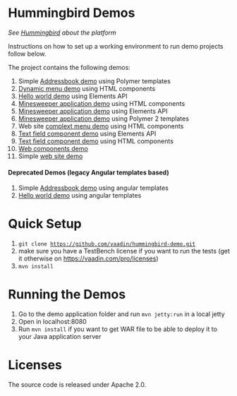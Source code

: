 Hummingbird Demos
======
*See [Hummingbird](https://github.com/vaadin/hummingbird) about the platform*

Instructions on how to set up a working environment to run demo projects follow below.

The project contains the following demos:

1. Simple [Addressbook demo](https://github.com/vaadin/hummingbird-demo/tree/master/demo-addressbook-polymer) using Polymer templates 
1. [Dynamic menu demo](https://github.com/vaadin/hummingbird-demo/tree/master/demo-dynamic-menu) using HTML components
1. [Hello world demo](https://github.com/vaadin/hummingbird-demo/tree/master/demo-hello-world) using Elements API
1. [Minesweeper application demo](https://github.com/vaadin/hummingbird-demo/tree/master/demo-minesweeper-component) using HTML components
1. [Minesweeper application demo](https://github.com/vaadin/hummingbird-demo/tree/master/demo-minesweeper-element) using Elements API
1. [Minesweeper application demo](https://github.com/vaadin/hummingbird-demo/tree/master/demo-minesweeper-polymer) using Polymer 2 templates
1. Web site [complext menu demo](https://github.com/vaadin/hummingbird-demo/tree/master/demo-static-menu) using HTML components
1. [Text field component demo](https://github.com/vaadin/hummingbird-demo/tree/master/demo-textfield-component) using Elements API
1. [Text field component demo](https://github.com/vaadin/hummingbird-demo/tree/master/demo-textfield-composite) using HTML components
1. [Web components demo](https://github.com/vaadin/hummingbird-demo/tree/master/demo-web-component-progress-bubble)
1. Simple [web site demo](https://github.com/vaadin/hummingbird-demo/tree/master/demo-web-site) 


#### Deprecated Demos (legacy Angular templates based)
1. Simple [Addressbook demo](https://github.com/vaadin/hummingbird-demo/tree/master/demo-addressbook) using angular templates
1. [Hello world demo](https://github.com/vaadin/hummingbird-demo/tree/master/demo-hello-world-template) using angular templates

Quick Setup
======
1. <code>git clone https://github.com/vaadin/hummingbird-demo.git</code>
1. make sure you have a TestBench license if you want to run the tests (get it otherwise on https://vaadin.com/pro/licenses)
1. <code>mvn install</code>

Running the Demos
==
1. Go to the demo application folder and run <code>mvn jetty:run</code> in a local jetty
1. Open in localhost:8080
1. Run <code>mvn install</code> if you want to get WAR file to be able to deploy it to your Java application server

Licenses
==
The source code is released under Apache 2.0.